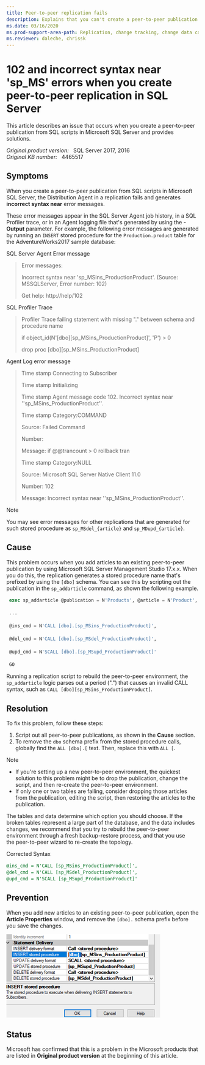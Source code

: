 ```yaml
---
title: Peer-to-peer replication fails
description: Explains that you can't create a peer-to-peer publication in SQL Server, but you can fix it by removing.
ms.date: 03/16/2020
ms.prod-support-area-path: Replication, change tracking, change data capture
ms.reviewer: daleche, chrissk
---
```

# 102 and incorrect syntax near 'sp_MS' errors when you create peer-to-peer replication in SQL Server

This article describes an issue that occurs when you create a peer-to-peer publication from SQL scripts in Microsoft SQL Server and provides solutions.

_Original product version:_ &nbsp; SQL Server 2017, 2016  
_Original KB number:_ &nbsp; 4465517

## Symptoms

When you create a peer-to-peer publication from SQL scripts in Microsoft SQL Server, the Distribution Agent in a replication fails and generates **incorrect syntax near** error messages.

These error messages appear in the SQL Server Agent job history, in a SQL Profiler trace, or in an Agent logging file that's generated by using the **-Output** parameter. For example, the following error messages are generated by running an `INSERT` stored procedure for the `Production.product` table for the AdventureWorks2017 sample database:

SQL Server Agent Error message

> Error messages:
>
> Incorrect syntax near 'sp_MSins_ProductionProduct'. (Source: MSSQLServer, Error number: 102)
>
> Get help: http://help/102 

SQL Profiler Trace

> Profiler Trace failing  statement with missing "." between schema and procedure name
>
>if object_id(N'[dbo][sp_MSins_ProductionProduct]', 'P') > 0
> 
> drop proc [dbo][sp_MSins_ProductionProduct] 

Agent Log error message

> Time stamp    Connecting to Subscriber
>
> Time stamp    Initializing
>
> Time stamp    Agent message code 102. Incorrect syntax near ''sp_MSins_ProductionProduct''.
>
> Time stamp    Category:COMMAND
>
> Source: Failed Command
>
> Number:
>
> Message: if @@trancount > 0 rollback tran
>
> Time stamp    Category:NULL
>
> Source: Microsoft SQL Server Native Client 11.0
>
> Number: 102
>
> Message: Incorrect syntax near ''sp_MSins_ProductionProduct''.

> [!NOTE]
> You may see error messages for other replications that are generated for such stored procedure as `sp_MSdel_{article}` and `sp_MDupd_{article}`.

## Cause

This problem occurs when you add articles to an existing peer-to-peer publication by using Microsoft SQL Server Management Studio 17.x.x. When you do this, the replication generates a stored procedure name that's prefixed by using the `[dbo]` schema. You can see this by scripting out the publication in the `sp_addarticle` command, as shown the following example.

```sql
 exec sp_addarticle @publication = N'Products', @article = N'Product', @source_owner = N'Production', @source_object = N'Product',

 ...

 @ins_cmd = N'CALL [dbo].[sp_MSins_ProductionProduct]',

 @del_cmd = N'CALL [dbo].[sp_MSdel_ProductionProduct]',

 @upd_cmd = N'SCALL [dbo].[sp_MSupd_ProductionProduct]'

 GO
```

Running a replication script to rebuild the peer-to-peer environment, the `sp_addarticle` logic parses out a period (".") that causes an invalid CALL syntax, such as `CALL [dbo][sp_MSins_ProductionProduct]`.

## Resolution

To fix this problem, follow these steps:

1. Script out all peer-to-peer publications, as shown in the **Cause** section.
2. To remove the `dbo` schema prefix from the stored procedure calls, globally find the `ALL [dbo].[` text. Then, replace this with `ALL [`.

> [!NOTE]
> - If you're setting up a new peer-to-peer environment, the quickest solution to this problem might be to drop the publication, change the script, and then re-create the peer-to-peer environment. 
> - If only one or two tables are failing, consider dropping those articles from the publication, editing the script, then restoring the articles to the publication.

The tables and data determine which option you should choose. If the broken tables represent a large part of the database, and the data includes changes, we recommend that you try to rebuild the peer-to-peer environment through a fresh backup-restore process, and that you use the peer-to-peer wizard to re-create the topology.

Corrected Syntax

```sql
@ins_cmd = N'CALL [sp_MSins_ProductionProduct]',
@del_cmd = N'CALL [sp_MSdel_ProductionProduct]',
@upd_cmd = N'SCALL [sp_MSupd_ProductionProduct]'
```

## Prevention

When you add new articles to an existing peer-to-peer publication, open the **Article Properties** window, and remove the `[dbo].` schema prefix before you save the changes.

![Edit the Article Properties and remove ](./media/peer-to-peer-replication-fails/remove-dbo-schema-prefix.png)

## Status

Microsoft has confirmed that this is a problem in the Microsoft products that are listed in **Original product version** at the beginning of this article.
